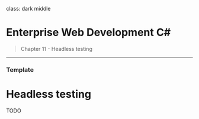 class: dark middle

# Enterprise Web Development C&#35;
> Chapter 11 - Headless testing

---
### Template
# Headless testing
TODO

